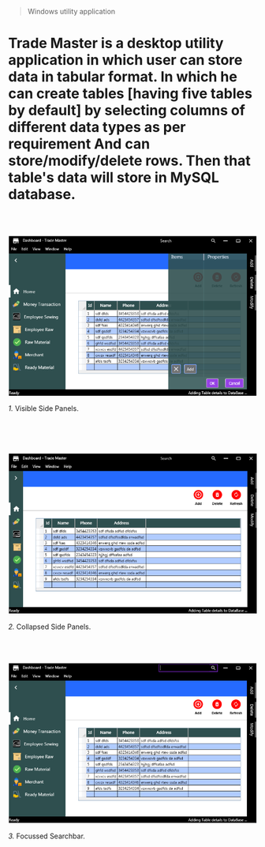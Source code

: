 > Windows utility application

# Trade Master is a desktop utility application in which user can store data in tabular format. In which he can create tables [having five tables by default] by selecting columns of different data types as per requirement And can store/modify/delete rows. Then that table's data will store in MySQL database.
<br/> <br/>

![Screenshot](https://github.com/Arvind-Rehaliya/TradeMaster/blob/master/TradeMaster/assets/tm_homepage_visible_panels.PNG "Visible Side Panels")

_1._ Visible Side Panels.  
<br/> <br/>
<br/> <br/>

![Screenshot](https://github.com/Arvind-Rehaliya/TradeMaster/blob/master/TradeMaster/assets/tm_homepage_collapsed_panels.PNG "Collapsed Side Panels")

_2._ Collapsed Side Panels.
<br/> <br/>
<br/> <br/>


![Screenshot 1](https://github.com/Arvind-Rehaliya/TradeMaster/blob/master/TradeMaster/assets/tm_homepage_searchbar.PNG "Focussed Searchbar")

_3._ Focussed Searchbar.
<br/> <br/>
<br/> <br/>
